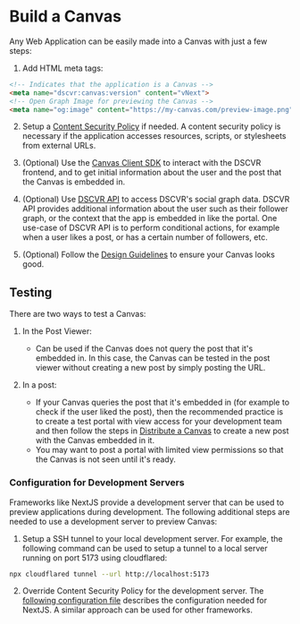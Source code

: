 # Build a Canvas

Any Web Application can be easily made into a Canvas with just a few steps:

1. Add HTML meta tags:

```html
<!-- Indicates that the application is a Canvas -->
<meta name="dscvr:canvas:version" content="vNext">
<!-- Open Graph Image for previewing the Canvas -->
<meta name="og:image" content="https://my-canvas.com/preview-image.png">
```

2. Setup a [Content Security Policy](./canvas-security.md#customizing-the-content-security-policy) if needed. A content security policy is necessary if the application accesses resources, scripts, or stylesheets from external URLs.

3. (Optional) Use the [Canvas Client SDK](https://www.npmjs.com/package/@dscvr-one/canvas-client-sdk) to interact with the DSCVR frontend, and to get initial information about the user and the post that the Canvas is embedded in.
   
4. (Optional) Use [DSCVR API](../dscvr-api/index.md) to access DSCVR's social graph data. DSCVR API provides additional information about the user such as their follower graph, or the context that the app is embedded in like the portal. One use-case of DSCVR API is to perform conditional actions, for example when a user likes a post, or has a certain number of followers, etc.

5. (Optional) Follow the [Design Guidelines](./canvas-design-guidelines.md) to ensure your Canvas looks good.

## Testing

There are two ways to test a Canvas:

1. In the Post Viewer: 
   * Can be used if the Canvas does not query the post that it's embedded in. In this case, the Canvas can be tested in the post viewer without creating a new post by simply posting the URL.
  
2. In a post:
   * If your Canvas queries the post that it's embedded in (for example to check if the user liked the post), then the recommended practice is to create a test portal with view access for your development team and then follow the steps in [Distribute a Canvas](./distribute-a-canvas.md) to create a new post with the Canvas embedded in it.
   * You may want to post a portal with limited view permissions so that the Canvas is not seen until it's ready.


### Configuration for Development Servers

Frameworks like NextJS provide a development server that can be used to preview applications during development. The following additional steps are needed to use a development server to preview Canvas:

1. Setup a SSH tunnel to your local development server. For example, the following command can be used to setup a tunnel to a local server running on port 5173 using cloudflared:

```bash
npx cloudflared tunnel --url http://localhost:5173
```

2. Override Content Security Policy for the development server. The [following configuration file](https://github.com/rckprtr/canvas-2048/blob/main/next.config.js) describes the configuration needed for NextJS. A similar approach can be used for other frameworks.

